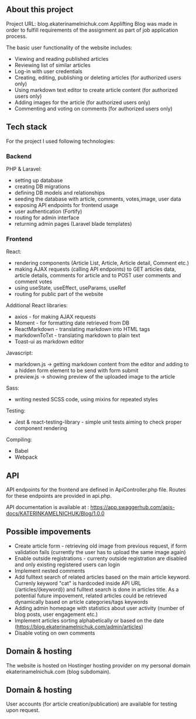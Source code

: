## About this project

Project URL: blog.ekaterinamelnichuk.com
Applifting Blog was made in order to fulfill requirements of the assignment as part of job application process.

The basic user functionality of the website includes:

-   Viewing and reading published articles
-   Reviewing list of similar articles
-   Log-in with user credentials
-   Creating, editing, publishing or deleting articles (for authorized users only)
-   Using markdown text editor to create article content (for authorized users only)
-   Adding images for the article (for authorized users only)
-   Commenting and voting on comments (for authorized users only)

## Tech stack

For the project I used following technologies:

### Backend

PHP & Laravel:

-   setting up database
-   creating DB migrations
-   defining DB models and relationships
-   seeding the database with article, comments, votes,image, user data
-   exposing API endpoints for frontend usage
-   user authentication (Fortify)
-   routing for admin interface
-   returning admin pages (Laravel blade templates)

### Frontend

React:

-   rendering components (Article List, Article, Article detail, Comment etc.)
-   making AJAX requests (calling API endpoints) to GET articles data, article details, comments for article and to POST user comments and comment votes
-   using useState, useEffect, useParams, useRef
-   routing for public part of the website

Additional React libraries:

-   axios - for making AJAX requests
-   Moment - for formatting date retrieved from DB
-   ReactMarkdown - translating markdown into HTML tags
-   markdownToTxt - translating markdown to plain text
-   Toast-ui as markdown editor

Javascript:

-   markdown.js -> getting markdown content from the editor and adding to a hidden form element to be send with form submit
-   preview.js -> showing preview of the uploaded image to the article

Sass:

-   writing nested SCSS code, using mixins for repeated styles

Testing:

-   Jest & react-testing-library - simple unit tests aiming to check proper component rendering

Compiling:

-   Babel
-   Webpack

## API

API endpoints for the frontend are defined in ApiController.php file. Routes for these endpoints are provided in api.php.

API documentation is available at : https://app.swaggerhub.com/apis-docs/KATERINKAMELNICHUK/Blog/1.0.0

## Possible impovements

-   Create article form - retrieving old image from previous request, if form validation fails (currently the user has to upload the same image again)
-   Enable outside registrations - currenty outside registration are disabled and only existing registered users can login
-   Implement nested comments
-   Add fulltext search of related articles based on the main article keyword. Currenly keyword "cat" is hardcoded inside API URL (/articles/{keyword}) and fulltext search is done in articles title. As a potential future impovement, related articles could be retrieved dynamically based on article categories/tags keywords
-   Adding admin homepage with statistics about user activity (number of blog posts, user engagement etc.)
-   Implement articles sorting alphabetically or based on the date (https://blog.ekaterinamelnichuk.com/admin/articles)
-   Disable voting on own comments

## Domain & hosting

The website is hosted on Hostinger hosting provider on my personal domain ekaterinamelnichuk.com (blog subdomain).

## Domain & hosting

User accounts (for article creation/publication) are available for testing upon request.
